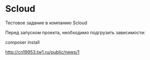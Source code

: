 # Scloud
Тестовое задание в компанию Scloud 

Перед запуском проекта, необходимо подгрузить зависимости:

composer install 

http://cn19953.tw1.ru/public/news/1
